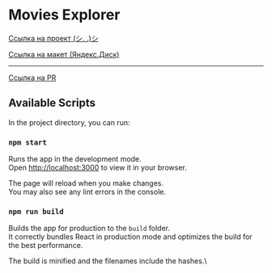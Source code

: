 # Movies Explorer
[Ссылка на проект (シ. .)シ](https://noi5e.nomoredomains.icu/)

[Ссылка на макет (Яндекс.Диск)](https://disk.yandex.ru/d/QG6pmelG6TxhAQ)
________
[Ссылка на PR](https://github.com/noi5enu1sanc3/movies-explorer-frontend/pull/14)

## Available Scripts

In the project directory, you can run:

### `npm start`

Runs the app in the development mode.\
Open [http://localhost:3000](http://localhost:3000) to view it in your browser.

The page will reload when you make changes.\
You may also see any lint errors in the console.

### `npm run build`

Builds the app for production to the `build` folder.\
It correctly bundles React in production mode and optimizes the build for the best performance.

The build is minified and the filenames include the hashes.\
